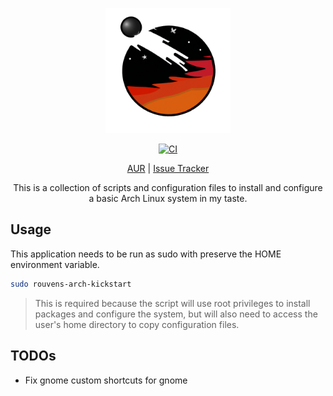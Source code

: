 <p align="center">
  <img src="https://github.com/RouHim/rouvens-arch-kickstart/raw/main/icon.png" width="200">
</p>

<p align="center">
    <a href="https://github.com/RouHim/rouvens-arch-kickstart/actions/workflows/pipe.yml"><img src="https://github.com/RouHim/rouvens-arch-kickstart/actions/workflows/ci-cd-pipe.yml/badge.svg" alt="CI"></a>
</p>

<p align="center">
  <a href="https://...">AUR</a>
  | <a href="https://github.com/RouHim/rouvens-arch-kickstart/issues">Issue Tracker</a>
</p>

<p align="center">
This is a collection of scripts and configuration files to install and configure a basic Arch Linux system in my taste.
</p>

## Usage

This application needs to be run as sudo with preserve the HOME environment variable.

```bash
sudo rouvens-arch-kickstart
```

> This is required because the script will use root privileges to install packages and configure the system, but will also
need to access the user's home directory to copy configuration files.

## TODOs
* Fix gnome custom shortcuts for gnome